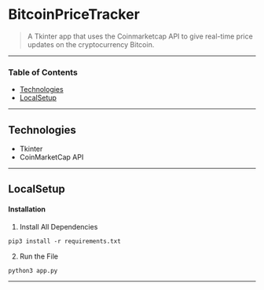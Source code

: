 # BitcoinPriceTracker
> A Tkinter app that uses the Coinmarketcap API to give real-time price updates on the cryptocurrency Bitcoin. 

---

### Table of Contents
- [Technologies](#technologies)
- [LocalSetup](#localsetup)


---


## Technologies

- Tkinter
- CoinMarketCap API

---

## LocalSetup

#### Installation
1. Install All Dependencies

```html
pip3 install -r requirements.txt
```
2. Run the File 
```html
python3 app.py
```


---



